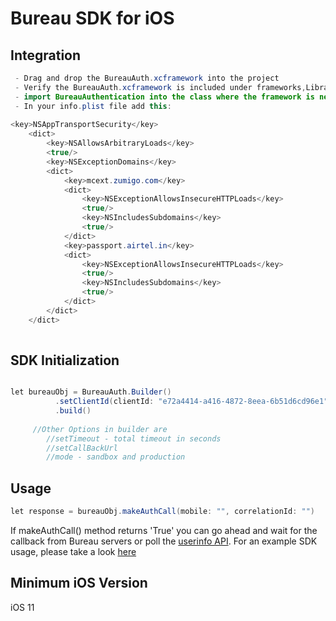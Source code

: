 Bureau SDK for iOS
==========================================
## Integration
```Java
 - Drag and drop the BureauAuth.xcframework into the project
 - Verify the BureauAuth.xcframework is included under frameworks,Libraries, and Embedded content(Under Targets) and Embed & Sign option is selected
 - import BureauAuthentication into the class where the framework is needed
 - In your info.plist file add this:
 
<key>NSAppTransportSecurity</key>
	<dict>
		<key>NSAllowsArbitraryLoads</key>
		<true/>
		<key>NSExceptionDomains</key>
		<dict>
			<key>mcext.zumigo.com</key>
			<dict>
				<key>NSExceptionAllowsInsecureHTTPLoads</key>
				<true/>
				<key>NSIncludesSubdomains</key>
				<true/>
			</dict>
			<key>passport.airtel.in</key>
			<dict>
				<key>NSExceptionAllowsInsecureHTTPLoads</key>
				<true/>
				<key>NSIncludesSubdomains</key>
				<true/>
			</dict>
		</dict>
	</dict>
   
```
## SDK Initialization
```Java

let bureauObj = BureauAuth.Builder()
          .setClientId(clientId: "e72a4414-a416-4872-8eea-6b51d6cd96e1")
          .build()
            
     //Other Options in builder are
        //setTimeout - total timeout in seconds
        //setCallBackUrl
        //mode - sandbox and production
```

## Usage
```Java
let response = bureauObj.makeAuthCall(mobile: "", correlationId: "")

```

If makeAuthCall() method returns 'True' you can go ahead and wait for the callback from Bureau servers or poll the [userinfo API](https://docs.bureau.id/openapi/pin-point/tag/PinPoint/paths/~1userinfo/get/).
For an example SDK usage, please take a look [here](https://github.com/Bureau-Inc/IOS-SDK/tree/master/iOS%20SDK%20integration%20example)
## Minimum iOS Version
iOS 11
